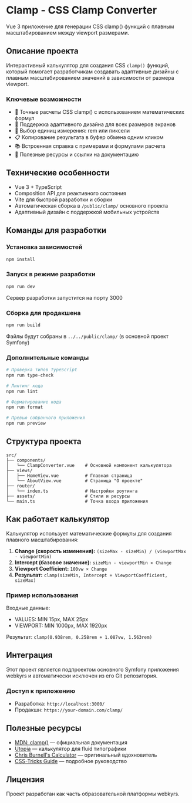 # Clamp - CSS Clamp Converter

Vue 3 приложение для генерации CSS clamp() функций с плавным масштабированием между viewport размерами.

## Описание проекта

Интерактивный калькулятор для создания CSS `clamp()` функций, который помогает разработчикам создавать адаптивные дизайны с плавным масштабированием значений в зависимости от размера viewport.

### Ключевые возможности

- 🎯 Точные расчеты CSS clamp() с использованием математических формул
- 📱 Поддержка адаптивного дизайна для всех размеров экранов
- 🔧 Выбор единиц измерения: rem или пиксели
- 📋 Копирование результата в буфер обмена одним кликом
- 📚 Встроенная справка с примерами и формулами расчета
- 🔗 Полезные ресурсы и ссылки на документацию

## Технические особенности

- Vue 3 + TypeScript
- Composition API для реактивного состояния
- Vite для быстрой разработки и сборки
- Автоматическая сборка в `/public/clamp/` основного проекта
- Адаптивный дизайн с поддержкой мобильных устройств

## Команды для разработки

### Установка зависимостей
```sh
npm install
```

### Запуск в режиме разработки
```sh
npm run dev
```
Сервер разработки запустится на порту 3000

### Сборка для продакшена
```sh
npm run build
```
Файлы будут собраны в `../../public/clamp/` (в основной проект Symfony)

### Дополнительные команды
```sh
# Проверка типов TypeScript
npm run type-check

# Линтинг кода
npm run lint

# Форматирование кода
npm run format

# Превью собранного приложения
npm run preview
```

## Структура проекта

```
src/
├── components/
│   └── ClampConverter.vue    # Основной компонент калькулятора
├── views/
│   ├── HomeView.vue          # Главная страница
│   └── AboutView.vue         # Страница "О проекте"
├── router/
│   └── index.ts              # Настройки роутинга
├── assets/                   # Стили и ресурсы
└── main.ts                   # Точка входа приложения
```

## Как работает калькулятор

Калькулятор использует математические формулы для создания плавного масштабирования:

1. **Change (скорость изменения):** `(sizeMax - sizeMin) / (viewportMax - viewportMin)`
2. **Intercept (базовое значение):** `sizeMin - viewportMin × Change`
3. **Viewport Coefficient:** `100vw × Change`
4. **Результат:** `clamp(sizeMin, Intercept + ViewportCoefficient, sizeMax)`

### Пример использования

Входные данные:
- VALUES: MIN 15px, MAX 25px
- VIEWPORT: MIN 1000px, MAX 1920px

Результат: `clamp(0.938rem, 0.258rem + 1.087vw, 1.563rem)`

## Интеграция

Этот проект является подпроектом основного Symfony приложения webkyrs и автоматически исключен из его Git репозитория.

### Доступ к приложению
- Разработка: `http://localhost:3000/`
- Продакшн: `https://your-domain.com/clamp/`

## Полезные ресурсы

- [MDN: clamp()](https://developer.mozilla.org/en-US/docs/Web/CSS/clamp) — официальная документация
- [Utopia](https://utopia.fyi/) — калькулятор для fluid типографики
- [Chris Burnell's Calculator](https://chrisburnell.com/clamp-calculator/) — оригинальный вдохновитель
- [CSS-Tricks Guide](https://css-tricks.com/linearly-scale-font-size-with-css-clamp-based-on-the-viewport/) — подробное руководство

## Лицензия

Проект разработан как часть образовательной платформы webkyrs.